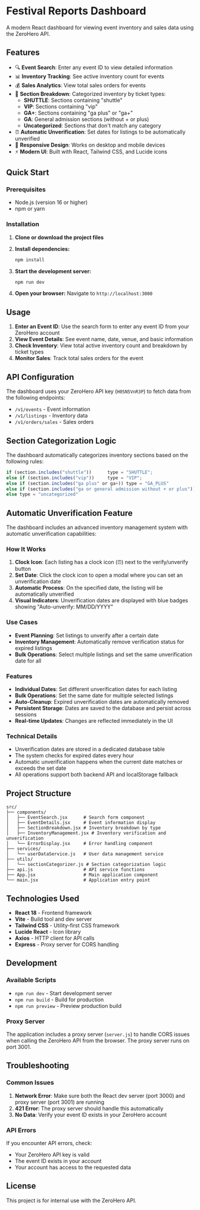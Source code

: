 # Festival Reports Dashboard

A modern React dashboard for viewing event inventory and sales data using the ZeroHero API.

## Features

- 🔍 **Event Search**: Enter any event ID to view detailed information
- 📊 **Inventory Tracking**: See active inventory count for events
- 💰 **Sales Analytics**: View total sales orders for events
- 🎯 **Section Breakdown**: Categorized inventory by ticket types:
  - **SHUTTLE**: Sections containing "shuttle"
  - **VIP**: Sections containing "vip"
  - **GA+**: Sections containing "ga plus" or "ga+"
  - **GA**: General admission sections (without + or plus)
  - **Uncategorized**: Sections that don't match any category
- ⏰ **Automatic Unverification**: Set dates for listings to be automatically unverified
- 📱 **Responsive Design**: Works on desktop and mobile devices
- ⚡ **Modern UI**: Built with React, Tailwind CSS, and Lucide icons

## Quick Start

### Prerequisites

- Node.js (version 16 or higher)
- npm or yarn

### Installation

1. **Clone or download the project files**

2. **Install dependencies:**
   ```bash
   npm install
   ```

3. **Start the development server:**
   ```bash
   npm run dev
   ```

4. **Open your browser:**
   Navigate to `http://localhost:3000`

## Usage

1. **Enter an Event ID**: Use the search form to enter any event ID from your ZeroHero account
2. **View Event Details**: See event name, date, venue, and basic information
3. **Check Inventory**: View total active inventory count and breakdown by ticket types
4. **Monitor Sales**: Track total sales orders for the event

## API Configuration

The dashboard uses your ZeroHero API key (`H0SN5VnR3P`) to fetch data from the following endpoints:

- `/v1/events` - Event information
- `/v1/listings` - Inventory data
- `/v1/orders/sales` - Sales orders

## Section Categorization Logic

The dashboard automatically categorizes inventory sections based on the following rules:

```javascript
if (section.includes("shuttle"))      type = "SHUTTLE";
else if (section.includes("vip"))     type = "VIP";
else if (section.includes("ga plus" or ga+)) type = "GA_PLUS"
else if (section.includes("ga or general admission without + or plus")) type = "GA"
else type = "uncategorized"
```

## Automatic Unverification Feature

The dashboard includes an advanced inventory management system with automatic unverification capabilities:

### How It Works

1. **Clock Icon**: Each listing has a clock icon (⏰) next to the verify/unverify button
2. **Set Date**: Click the clock icon to open a modal where you can set an unverification date
3. **Automatic Process**: On the specified date, the listing will be automatically unverified
4. **Visual Indicators**: Unverification dates are displayed with blue badges showing "Auto-unverify: MM/DD/YYYY"

### Use Cases

- **Event Planning**: Set listings to unverify after a certain date
- **Inventory Management**: Automatically remove verification status for expired listings
- **Bulk Operations**: Select multiple listings and set the same unverification date for all

### Features

- **Individual Dates**: Set different unverification dates for each listing
- **Bulk Operations**: Set the same date for multiple selected listings
- **Auto-Cleanup**: Expired unverification dates are automatically removed
- **Persistent Storage**: Dates are saved to the database and persist across sessions
- **Real-time Updates**: Changes are reflected immediately in the UI

### Technical Details

- Unverification dates are stored in a dedicated database table
- The system checks for expired dates every hour
- Automatic unverification happens when the current date matches or exceeds the set date
- All operations support both backend API and localStorage fallback

## Project Structure

```
src/
├── components/
│   ├── EventSearch.jsx      # Search form component
│   ├── EventDetails.jsx     # Event information display
│   ├── SectionBreakdown.jsx # Inventory breakdown by type
│   ├── InventoryManagement.jsx # Inventory verification and unverification
│   └── ErrorDisplay.jsx     # Error handling component
├── services/
│   └── userDataService.js   # User data management service
├── utils/
│   └── sectionCategorizer.js # Section categorization logic
├── api.js                   # API service functions
├── App.jsx                  # Main application component
└── main.jsx                 # Application entry point
```

## Technologies Used

- **React 18** - Frontend framework
- **Vite** - Build tool and dev server
- **Tailwind CSS** - Utility-first CSS framework
- **Lucide React** - Icon library
- **Axios** - HTTP client for API calls
- **Express** - Proxy server for CORS handling

## Development

### Available Scripts

- `npm run dev` - Start development server
- `npm run build` - Build for production
- `npm run preview` - Preview production build

### Proxy Server

The application includes a proxy server (`server.js`) to handle CORS issues when calling the ZeroHero API from the browser. The proxy server runs on port 3001.

## Troubleshooting

### Common Issues

1. **Network Error**: Make sure both the React dev server (port 3000) and proxy server (port 3001) are running
2. **421 Error**: The proxy server should handle this automatically
3. **No Data**: Verify your event ID exists in your ZeroHero account

### API Errors

If you encounter API errors, check:
- Your ZeroHero API key is valid
- The event ID exists in your account
- Your account has access to the requested data

## License

This project is for internal use with the ZeroHero API. 